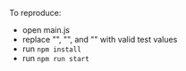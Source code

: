 To reproduce:

- open main.js
- replace "<API Token>", "<Project ID>", and "<Email Address>" with valid test values
- run `npm install`
- run `npm run start`
